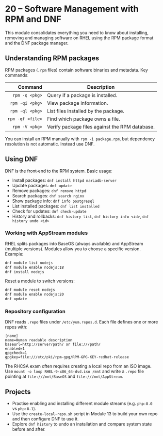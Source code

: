 # 20 – Software Management with RPM and DNF

This module consolidates everything you need to know about installing, removing and managing software on RHEL using the RPM package format and the DNF package manager.

## Understanding RPM packages

RPM packages (`.rpm` files) contain software binaries and metadata.  Key commands:

| Command | Description |
|-------:|-------------|
| `rpm -q <pkg>` | Query if a package is installed. |
| `rpm -qi <pkg>` | View package information. |
| `rpm -ql <pkg>` | List files installed by the package. |
| `rpm -qf <file>` | Find which package owns a file. |
| `rpm -V <pkg>` | Verify package files against the RPM database. |

You can install an RPM manually with `rpm -i package.rpm`, but dependency resolution is not automatic.  Instead use DNF.

## Using DNF

DNF is the front‑end to the RPM system.  Basic usage:

- Install packages: `dnf install httpd mariadb-server`
- Update packages: `dnf update`
- Remove packages: `dnf remove httpd`
- Search packages: `dnf search nginx`
- Show package info: `dnf info postgresql`
- List installed packages: `dnf list installed`
- Check for updates: `dnf check-update`
- History and rollbacks: `dnf history list`, `dnf history info <id>`, `dnf history undo <id>`

### Working with AppStream modules

RHEL splits packages into BaseOS (always available) and AppStream (multiple versions).  Modules allow you to choose a specific version.  Example:

```bash
dnf module list nodejs
dnf module enable nodejs:18
dnf install nodejs
```

Reset a module to switch versions:

```bash
dnf module reset nodejs
dnf module enable nodejs:20
dnf update
```

### Repository configuration

DNF reads `.repo` files under `/etc/yum.repos.d`.  Each file defines one or more repos with:

```
[name]
name=Human readable description
baseurl=http://server/path/ or file:///path/
enabled=1
gpgcheck=1
gpgkey=file:///etc/pki/rpm-gpg/RPM-GPG-KEY-redhat-release
``` 

The RHCSA exam often requires creating a local repo from an ISO image.  Use `mount -o loop RHEL-9-x86_64-dvd.iso /mnt` and write a `.repo` file pointing at `file:///mnt/BaseOS` and `file:///mnt/AppStream`.

## Projects

- Practise enabling and installing different module streams (e.g. `php:8.0` vs `php:8.1`).
- Use the `create-local-repo.sh` script in Module 13 to build your own repo and then configure DNF to use it.
- Explore `dnf history` to undo an installation and compare system state before and after.
